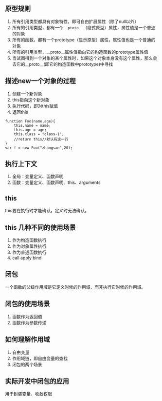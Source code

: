 ## 原型规则
1. 所有引用类型都具有对象特性，即可自由扩展属性（除了null以外）
2. 所有的引用类型，都有一个`__ptoto__`（隐式原型）属性，属性值是一个普通的对象
3. 所有的函数，都有一个prototype（显示原型）属性，属性值也是一个普通的对象
4. 所有的引用类型，__proto__属性值指向它的构造函数的prototype属性值
5. 当试图得到一个对象的某个属性时，如果这个对象本身没有这个属性，那么会去它的__proto__(即它的构造函数中prototype)中寻找 

## 描述new一个对象的过程
1. 创建一个新对象
2. this指向这个新对象
3. 执行代码，即对this赋值
4. 返回this

```
function Foo(name,age){
	this.name = name;
	this.age = age;
	this.class = "class-1";
	//return this//默认有这一行
}
var f = new Foo("zhangsan",20);
```

## 执行上下文
1. 全局：变量定义、函数声明
2. 函数：变量定义、函数声明、this、arguments

## this
this要在执行时才能确认，定义时无法确认。

## this 几种不同的使用场景
1. 作为构造函数执行
2. 作为对象属性执行
3. 作为普通函数执行
4. call apply bind

## 闭包
一个函数的父级作用域是它定义时候的作用域，而非执行它时候的作用域。

## 闭包的使用场景
1. 函数作为返回值
2. 函数作为参数传递

## 如何理解作用域
1. 自由变量
2. 作用域链，即自由变量的查找
3. 闭包的两个场景

## 实际开发中闭包的应用
用于封装变量，收敛权限